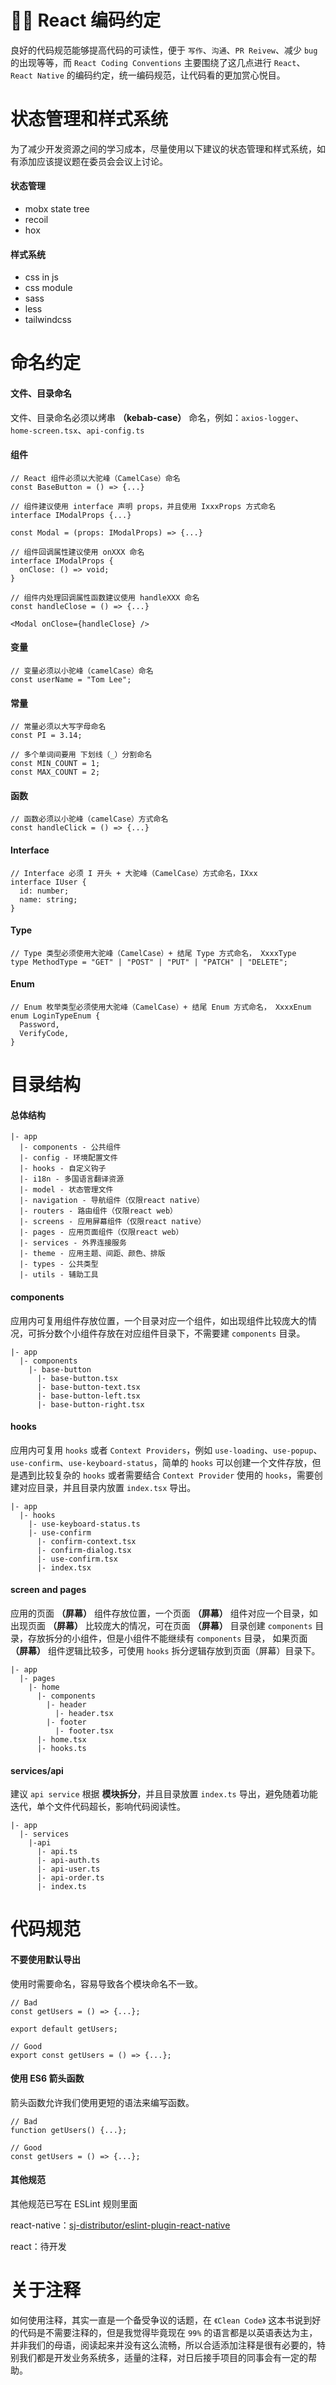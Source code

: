 # 👨‍💻 React 编码约定

良好的代码规范能够提高代码的可读性，便于 `写作`、`沟通`、`PR Reivew`、减少 `bug`的出现等等，而 `React Coding Conventions` 主要围绕了这几点进行 `React`、`React Native` 的编码约定，统一编码规范，让代码看的更加赏心悦目。

# 状态管理和样式系统

为了减少开发资源之间的学习成本，尽量使用以下建议的状态管理和样式系统，如有添加应该提议题在委员会会议上讨论。

#### 状态管理

- mobx state tree
- recoil
- hox

#### 样式系统

- css in js
- css module
- sass
- less
- tailwindcss

# 命名约定

#### 文件、目录命名

文件、目录命名必须以烤串 **（kebab-case）** 命名，例如：`axios-logger`、`home-screen.tsx`、`api-config.ts`

#### 组件

```tsx
// React 组件必须以大驼峰（CamelCase）命名
const BaseButton = () => {...}

// 组件建议使用 interface 声明 props，并且使用 IxxxProps 方式命名
interface IModalProps {...}

const Modal = (props: IModalProps) => {...}

// 组件回调属性建议使用 onXXX 命名
interface IModalProps {
  onClose: () => void;
}

// 组件内处理回调属性函数建议使用 handleXXX 命名
const handleClose = () => {...}

<Modal onClose={handleClose} />
```

#### 变量

```tsx
// 变量必须以小驼峰（camelCase）命名
const userName = "Tom Lee";
```

#### 常量

```tsx
// 常量必须以大写字母命名
const PI = 3.14;

// 多个单词间要用 下划线（_）分割命名
const MIN_COUNT = 1;
const MAX_COUNT = 2;
```

#### 函数

```tsx
// 函数必须以小驼峰（camelCase）方式命名
const handleClick = () => {...}
```

#### Interface

```tsx
// Interface 必须 I 开头 + 大驼峰（CamelCase）方式命名，IXxx
interface IUser {
  id: number;
  name: string;
}
```

#### Type

```tsx
// Type 类型必须使用大驼峰（CamelCase）+ 结尾 Type 方式命名， XxxxType
type MethodType = "GET" | "POST" | "PUT" | "PATCH" | "DELETE";
```

#### Enum

```tsx
// Enum 枚举类型必须使用大驼峰（CamelCase）+ 结尾 Enum 方式命名， XxxxEnum
enum LoginTypeEnum {
  Password,
  VerifyCode,
}
```

# 目录结构

#### 总体结构

```
|- app
  |- components - 公共组件
  |- config - 环境配置文件
  |- hooks - 自定义钩子
  |- i18n - 多国语言翻译资源
  |- model - 状态管理文件
  |- navigation - 导航组件（仅限react native）
  |- routers - 路由组件（仅限react web）
  |- screens - 应用屏幕组件（仅限react native）
  |- pages - 应用页面组件（仅限react web）
  |- services - 外界连接服务
  |- theme - 应用主题、间距、颜色、排版
  |- types - 公共类型
  |- utils - 辅助工具

```

#### components

应用内可复用组件存放位置，一个目录对应一个组件，如出现组件比较庞大的情况，可拆分数个小组件存放在对应组件目录下，不需要建 `components` 目录。

```
|- app
  |- components
    |- base-button
      |- base-button.tsx
      |- base-button-text.tsx
      |- base-button-left.tsx
      |- base-button-right.tsx
```

#### hooks

应用内可复用 `hooks` 或者 `Context Providers`，例如 `use-loading`、`use-popup`、`use-confirm`、`use-keyboard-status`，简单的 `hooks` 可以创建一个文件存放，但是遇到比较复杂的 `hooks` 或者需要结合 `Context Provider` 使用的 `hooks`，需要创建对应目录，并且目录内放置 `index.tsx` 导出。

```
|- app
  |- hooks
    |- use-keyboard-status.ts
    |- use-confirm
      |- confirm-context.tsx
      |- confirm-dialog.tsx
      |- use-confirm.tsx
      |- index.tsx
```

#### screen and pages

应用的页面 **（屏幕）** 组件存放位置，一个页面 **（屏幕）** 组件对应一个目录，如出现页面 **（屏幕）** 比较庞大的情况，可在页面 **（屏幕）** 目录创建 `components` 目录，存放拆分的小组件，但是小组件不能继续有 `components` 目录，
如果页面 **（屏幕）** 组件逻辑比较多，可使用 `hooks` 拆分逻辑存放到页面（屏幕）目录下。

```
|- app
  |- pages
    |- home
      |- components
        |- header
          |- header.tsx
        |- footer
          |- footer.tsx
      |- home.tsx
      |- hooks.ts
```

####

#### services/api

建议 `api service` 根据 **模块拆分**，并且目录放置 `index.ts` 导出，避免随着功能迭代，单个文件代码超长，影响代码阅读性。

```
|- app
  |- services
    |-api
      |- api.ts
      |- api-auth.ts
      |- api-user.ts
      |- api-order.ts
      |- index.ts
```

# 代码规范

#### 不要使用默认导出

使用时需要命名，容易导致各个模块命名不一致。

```tsx
// Bad
const getUsers = () => {...};

export default getUsers;

// Good
export const getUsers = () => {...};
```

#### 使用 ES6 箭头函数

箭头函数允许我们使用更短的语法来编写函数。

```tsx
// Bad
function getUsers() {...};

// Good
const getUsers = () => {...};
```

#### 其他规范

其他规范已写在 ESLint 规则里面

react-native：[sj-distributor/eslint-plugin-react-native](https://github.com/sj-distributor/eslint-plugin-react-native)

react：待开发

# 关于注释

如何使用注释，其实一直是一个备受争议的话题，在 `《Clean Code》` 这本书说到好的代码是不需要注释的，但是我觉得毕竟现在 `99%` 的语言都是以英语表达为主，并非我们的母语，阅读起来并没有这么流畅，所以合适添加注释是很有必要的，特别我们都是开发业务系统多，适量的注释，对日后接手项目的同事会有一定的帮助。
